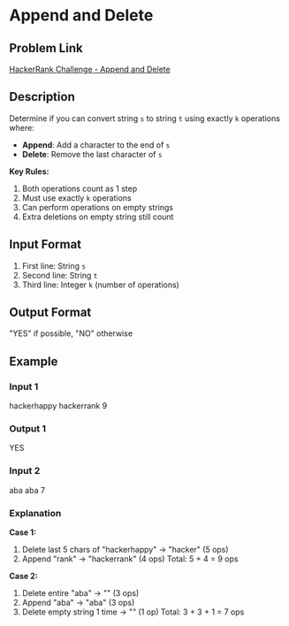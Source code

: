 # Append and Delete

## Problem Link
[HackerRank Challenge - Append and Delete](https://www.hackerrank.com/contests/mountblue-technologies/challenges/append-and-delete)

## Description
Determine if you can convert string `s` to string `t` using exactly `k` operations where:
- **Append**: Add a character to the end of `s`
- **Delete**: Remove the last character of `s`

**Key Rules:**
1. Both operations count as 1 step
2. Must use exactly `k` operations
3. Can perform operations on empty strings
4. Extra deletions on empty string still count

## Input Format
1. First line: String `s`
2. Second line: String `t`
3. Third line: Integer `k` (number of operations)

## Output Format
"YES" if possible, "NO" otherwise

## Example
### Input 1
hackerhappy
hackerrank
9

### Output 1
YES


### Input 2
aba
aba
7

### Explanation
**Case 1:**
1. Delete last 5 chars of "hackerhappy" → "hacker" (5 ops)
2. Append "rank" → "hackerrank" (4 ops)
Total: 5 + 4 = 9 ops

**Case 2:**
1. Delete entire "aba" → "" (3 ops)
2. Append "aba" → "aba" (3 ops)
3. Delete empty string 1 time → "" (1 op)
Total: 3 + 3 + 1 = 7 ops